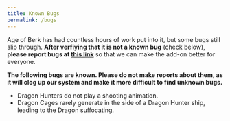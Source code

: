 ```yaml
---
title: Known Bugs
permalink: /bugs
---
```


Age of Berk has had countless hours of work put into it, but some bugs still slip through. **After verfiying that it is not a known bug** (check below), **please report bugs at [this link](https://docs.google.com/forms/d/1Wi3go3pZFQaGHhHvkKgHEykInerdWlRazn41bpYdGGI/edit#responses)** so that we can make the add-on better for everyone.

**The following bugs are known. Please do not make reports about them, as it will clog up our system and make it more difficult to find unknown bugs.**
- Dragon Hunters do not play a shooting animation.
- Dragon Cages rarely generate in the side of a Dragon Hunter ship, leading to the Dragon suffocating.
